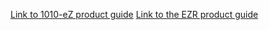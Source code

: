 
[Link to 1010-eZ product guide](https://github.com/department-of-veterans-affairs/va.gov-team/tree/master/products/health-care/application/va-application/10-10EZ%20Form/Current%20PDF%20form%20%26%20Product%20Guide)
[Link to the EZR product guide](https://github.com/department-of-veterans-affairs/va.gov-team/tree/master/products/health-care/application/health-update-form/10-10EZR%20Form/Current%20PDF%20and%20Product%20Guide)
